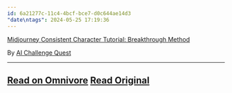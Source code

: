 ```yaml
---
id: 6a21277c-11c4-4bcf-bce7-d0c644ae14d3
"date\ntags": 2024-05-25 17:19:36
---
```


[Midjourney Consistent Character Tutorial: Breakthrough Method](https://www.youtube.com/watch?v=RFF8B1G8MbI)

By [AI Challenge Quest](https://www.youtube.com/@AIChallengeQuest)


---
[Read on Omnivore](https://omnivore.app/me/https-www-youtube-com-watch-v-rff-8-b-1-g-8-mb-i-18fb03f764c)
[Read Original](https://www.youtube.com/watch?v=RFF8B1G8MbI)
---